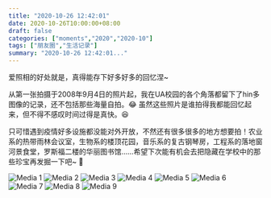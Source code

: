 ```yaml
---
title: "2020-10-26 12:42:01"
date: 2020-10-26T10:00:00+08:00
draft: false
categories: ["moments","2020","2020-10"]
tags: ["朋友圈","生活记录"]
summary: "2020-10-26 12:42:01..."
---
```


爱照相的好处就是，真得能存下好多好多的回忆涅~

从第一张拍摄于2008年9月4日的照片起，我在UA校园的各个角落都留下了hin多图像的记录，还不包括那些海量自拍。😂 虽然这些照片是谁拍得我都能回忆起来，但不得不感叹时间过得是真快。😆

只可惜遇到疫情好多设施都没能对外开放，不然还有很多很多的地方想要拍！农业系的热带雨林会议室，生物系的楼顶花园，音乐系的复古钢琴房，工程系的落地窗河景食堂，罗斯福二楼的华丽图书馆……希望下次能有机会去把隐藏在学校中的那些珍宝再发掘一下吧~ 🥰

![Media 1](/Moments/photos/2020-10-26/202010261242010.jpg)
![Media 2](/Moments/photos/2020-10-26/202010261242011.jpg)
![Media 3](/Moments/photos/2020-10-26/202010261242012.jpg)
![Media 4](/Moments/photos/2020-10-26/202010261242013.jpg)
![Media 5](/Moments/photos/2020-10-26/202010261242014.jpg)
![Media 6](/Moments/photos/2020-10-26/202010261242015.jpg)
![Media 7](/Moments/photos/2020-10-26/202010261242016.jpg)
![Media 8](/Moments/photos/2020-10-26/202010261242017.jpg)
![Media 9](/Moments/photos/2020-10-26/202010261242018.jpg)

